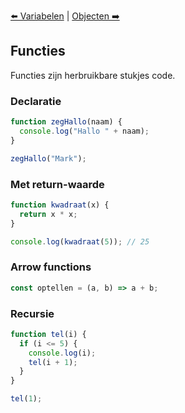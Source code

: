 [⬅️ Variabelen](./js-101-variables.md) | [Objecten ➡️](./js-101-object.md)
## Functies

Functies zijn herbruikbare stukjes code.

### Declaratie

```js
function zegHallo(naam) {
  console.log("Hallo " + naam);
}

zegHallo("Mark");
```

### Met return-waarde

```js
function kwadraat(x) {
  return x * x;
}

console.log(kwadraat(5)); // 25
```

### Arrow functions

```js
const optellen = (a, b) => a + b;
```

### Recursie

```js
function tel(i) {
  if (i <= 5) {
    console.log(i);
    tel(i + 1);
  }
}

tel(1);
```

